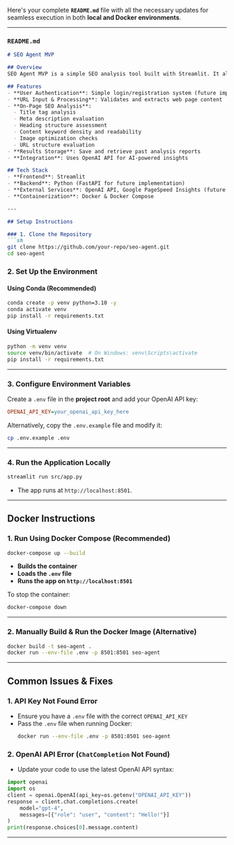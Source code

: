 Here's your complete **`README.md`** file with all the necessary updates for seamless execution in both **local and Docker environments**.  

---

### **`README.md`**
```markdown
# SEO Agent MVP

## Overview
SEO Agent MVP is a simple SEO analysis tool built with Streamlit. It allows users to analyze web pages for basic on-page SEO factors and provides recommendations. The project uses OpenAI's API to enhance SEO analysis.

## Features
- **User Authentication**: Simple login/registration system (future implementation)
- **URL Input & Processing**: Validates and extracts web page content
- **On-Page SEO Analysis**:
  - Title tag analysis
  - Meta description evaluation
  - Heading structure assessment
  - Content keyword density and readability
  - Image optimization checks
  - URL structure evaluation
- **Results Storage**: Save and retrieve past analysis reports
- **Integration**: Uses OpenAI API for AI-powered insights

## Tech Stack
- **Frontend**: Streamlit
- **Backend**: Python (FastAPI for future implementation)
- **External Services**: OpenAI API, Google PageSpeed Insights (future integration)
- **Containerization**: Docker & Docker Compose

---

## Setup Instructions

### 1. Clone the Repository
```sh
git clone https://github.com/your-repo/seo-agent.git
cd seo-agent
```

### 2. Set Up the Environment

#### Using Conda (Recommended)
```sh
conda create -p venv python=3.10 -y
conda activate venv
pip install -r requirements.txt
```

#### Using Virtualenv
```sh
python -m venv venv
source venv/bin/activate  # On Windows: venv\Scripts\activate
pip install -r requirements.txt
```

---

### 3. Configure Environment Variables

Create a `.env` file in the **project root** and add your OpenAI API key:
```ini
OPENAI_API_KEY=your_openai_api_key_here
```
Alternatively, copy the `.env.example` file and modify it:
```sh
cp .env.example .env
```

---

### 4. Run the Application Locally
```sh
streamlit run src/app.py
```
- The app runs at `http://localhost:8501`.

---

## Docker Instructions

### **1. Run Using Docker Compose (Recommended)**
```sh
docker-compose up --build
```
- **Builds the container**
- **Loads the `.env` file**
- **Runs the app on `http://localhost:8501`**

To stop the container:
```sh
docker-compose down
```

---

### **2. Manually Build & Run the Docker Image (Alternative)**
```sh
docker build -t seo-agent .
docker run --env-file .env -p 8501:8501 seo-agent
```

---

## Common Issues & Fixes

### 1. **API Key Not Found Error**
- Ensure you have a `.env` file with the correct `OPENAI_API_KEY`
- Pass the `.env` file when running Docker:
  ```sh
  docker run --env-file .env -p 8501:8501 seo-agent
  ```

### 2. **OpenAI API Error (`ChatCompletion` Not Found)**
- Update your code to use the latest OpenAI API syntax:
```python
import openai
import os
client = openai.OpenAI(api_key=os.getenv("OPENAI_API_KEY"))
response = client.chat.completions.create(
    model="gpt-4",
    messages=[{"role": "user", "content": "Hello!"}]
)
print(response.choices[0].message.content)
```

---
